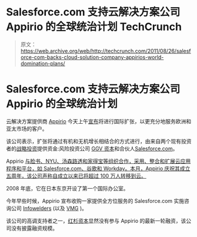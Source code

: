 # Salesforce.com 支持云解决方案公司 Appirio 的全球统治计划 TechCrunch

> 原文：<https://web.archive.org/web/http://techcrunch.com/2011/08/26/salesforce-com-backs-cloud-solution-company-appirios-world-domination-plans/>

# Salesforce.com 支持云解决方案公司 Appirio 的全球统治计划

云解决方案提供商 [Appirio](https://web.archive.org/web/20230205010730/http://www.appirio.com/) 今天上午[宣布](https://web.archive.org/web/20230205010730/http://press.appirio.com/2011/08/appirio-to-accelerate-global-expansion.html)将进行国际扩张，以更充分地服务欧洲和亚太市场的客户。

该公司表示，扩张将通过有机和无机增长相结合的方式进行，由来自两个现有投资者的[战略投资](https://web.archive.org/web/20230205010730/http://www.crunchbase.com/company/appirio)提供资金:风险投资公司 [GGV 资本](https://web.archive.org/web/20230205010730/http://www.crunchbase.com/financial-organization/ggv-capital)和合伙人[Salesforce.com](https://web.archive.org/web/20230205010730/http://www.crunchbase.com/company/salesforce)。

Appirio [与脸书、NYU、汤森路透和家得宝等组织合作，采用、整合和扩展云应用程序和平台，如 Salesforce.com、谷歌和 Workday。本月，Appirio 庆祝其成立五周年，该公司声称自成立以来已将超过 100 万人转移到云。](https://web.archive.org/web/20230205010730/http://www.appirio.com/company/philosophy.php)

2008 年底，它在日本东京开设了第一个国际办公室。

今年早些时候，Appirio 宣布收购一家提供全方位服务的 Salesforce.com 实施咨询公司 [Infowelders](https://web.archive.org/web/20230205010730/http://www.infowelders.com/) (以及 [VMG](https://web.archive.org/web/20230205010730/http://velocitymg.com/explorations/the-business-of-learning/appirio-acquires-vmg-2/) )。

该公司的高调支持者之一，[红杉资本](https://web.archive.org/web/20230205010730/http://www.crunchbase.com/financial-organization/sequoia-capital)显然没有参与 Appirio 的最新一轮融资，该公司没有披露融资规模。